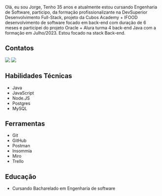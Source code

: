 Olá, eu sou Jorge, Tenho 35 anos e atualmente estou cursando Engenharia de Software, participo, da formação profissionalizante na DevSuperior Desenvolvimento Full-Stack, projeto da Cubos Academy + IFOOD desenvolvimento de software focado em back-end com duração de 6 meses e participei do projeto Oracle + Alura turma 4 back-end Java com a formação em Julho/2023.
Estou focado na stack Back-end.

## Contatos

<div>
  <a href="https://www.linkedin.com/in/jorge-sidney-dev/" target="_blank"> <img src="https://img.shields.io/badge/-LinkedIn-%230077B5?style=for-the-badge&logo=linkedin&logoColor=white" target="_blank"></a> <a href = "mailto:jorge.info88@gmail.com"><img src="https://img.shields.io/badge/Gmail-D14836?style=for-the-badge&logo=gmail&logoColor=white" target="_blank"></a>
</div>

## Habilidades Técnicas
- Java
- JavaScript
- Node.JS
- Postgres
- MySQL

## Ferramentas
- Git
- GitHub
- Postman
- Insommia
- Miro
- Trello

## Educação
- Cursando Bacharelado em Engenharia de software
          
